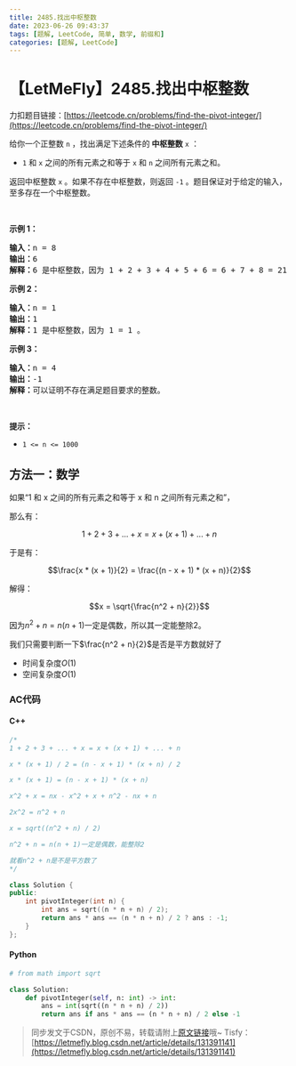 ```yaml
---
title: 2485.找出中枢整数
date: 2023-06-26 09:43:37
tags: [题解, LeetCode, 简单, 数学, 前缀和]
categories: [题解, LeetCode]
---
```


# 【LetMeFly】2485.找出中枢整数

力扣题目链接：[https://leetcode.cn/problems/find-the-pivot-integer/](https://leetcode.cn/problems/find-the-pivot-integer/)

<p>给你一个正整数 <code>n</code> ，找出满足下述条件的<strong> 中枢整数</strong> <code>x</code> ：</p>

<ul>
	<li><code>1</code> 和 <code>x</code> 之间的所有元素之和等于 <code>x</code> 和 <code>n</code> 之间所有元素之和。</li>
</ul>

<p>返回中枢整数<em> </em><code>x</code> 。如果不存在中枢整数，则返回 <code>-1</code> 。题目保证对于给定的输入，至多存在一个中枢整数。</p>

<p>&nbsp;</p>

<p><strong class="example">示例 1：</strong></p>

<pre>
<strong>输入：</strong>n = 8
<strong>输出：</strong>6
<strong>解释：</strong>6 是中枢整数，因为 1 + 2 + 3 + 4 + 5 + 6 = 6 + 7 + 8 = 21 。
</pre>

<p><strong class="example">示例 2：</strong></p>

<pre>
<strong>输入：</strong>n = 1
<strong>输出：</strong>1
<strong>解释：</strong>1 是中枢整数，因为 1 = 1 。
</pre>

<p><strong class="example">示例 3：</strong></p>

<pre>
<strong>输入：</strong>n = 4
<strong>输出：</strong>-1
<strong>解释：</strong>可以证明不存在满足题目要求的整数。</pre>

<p>&nbsp;</p>

<p><strong>提示：</strong></p>

<ul>
	<li><code>1 &lt;= n &lt;= 1000</code></li>
</ul>


    
## 方法一：数学

如果“1 和 x 之间的所有元素之和等于 x 和 n 之间所有元素之和”，

那么有：

$$1 + 2 + 3 + ... + x = x + (x + 1) + ... + n$$

于是有：

$$\frac{x * (x + 1)}{2} = \frac{(n - x + 1) * (x + n)}{2}$$

解得：

$$x = \sqrt{\frac{n^2 + n}{2}}$$

因为$n^2 + n=n(n+1)$一定是偶数，所以其一定能整除$2$。

我们只需要判断一下$\frac{n^2 + n}{2}$是否是平方数就好了

+ 时间复杂度$O(1)$
+ 空间复杂度$O(1)$

### AC代码

#### C++

```cpp
/*
1 + 2 + 3 + ... + x = x + (x + 1) + ... + n

x * (x + 1) / 2 = (n - x + 1) * (x + n) / 2

x * (x + 1) = (n - x + 1) * (x + n)

x^2 + x = nx - x^2 + x + n^2 - nx + n

2x^2 = n^2 + n

x = sqrt((n^2 + n) / 2)

n^2 + n = n(n + 1)一定是偶数，能整除2

就看n^2 + n是不是平方数了
*/

class Solution {
public:
    int pivotInteger(int n) {
        int ans = sqrt((n * n + n) / 2);
        return ans * ans == (n * n + n) / 2 ? ans : -1;
    }
};
```

#### Python

```python
# from math import sqrt

class Solution:
    def pivotInteger(self, n: int) -> int:
        ans = int(sqrt((n * n + n) / 2))
        return ans if ans * ans == (n * n + n) / 2 else -1
```

> 同步发文于CSDN，原创不易，转载请附上[原文链接](https://blog.letmefly.xyz/2023/06/26/LeetCode%202485.%E6%89%BE%E5%87%BA%E4%B8%AD%E6%9E%A2%E6%95%B4%E6%95%B0/)哦~
> Tisfy：[https://letmefly.blog.csdn.net/article/details/131391141](https://letmefly.blog.csdn.net/article/details/131391141)
